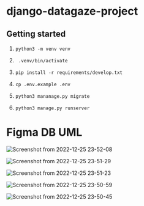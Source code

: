 # django-datagaze-project



## Getting started

1. ```python3 -m venv venv```

2. ``` .venv/bin/activate```

3. ```pip install -r requirements/develop.txt```

4. ```cp .env.example .env```

5. ```python3 mananage.py migrate```

6. ```python3 manage.py runserver```

# Figma DB UML


![Screenshot from 2022-12-25 23-52-08](https://user-images.githubusercontent.com/86469941/209479170-f2de9a1d-d304-4626-b5da-f6fd161b5f75.png)


![Screenshot from 2022-12-25 23-51-29](https://user-images.githubusercontent.com/86469941/209479176-a6918851-9960-4ce5-9d51-8bb96bb54ce5.png)


![Screenshot from 2022-12-25 23-51-23](https://user-images.githubusercontent.com/86469941/209479178-79ff7cc1-392a-448c-b815-46bd024a1599.png)


![Screenshot from 2022-12-25 23-50-59](https://user-images.githubusercontent.com/86469941/209479181-3e03bca1-2fa2-4481-b9a2-6c258320ee8a.png)

![Screenshot from 2022-12-25 23-50-45](https://user-images.githubusercontent.com/86469941/209479196-e90c6bf2-7f25-49a3-a493-34b31fec43d7.png)


